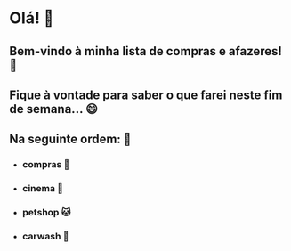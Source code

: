 # Olá! :wave:



## Bem-vindo à minha lista de compras e afazeres! :open_hands:

## Fique à vontade para saber o que farei neste fim de semana... :smile:



## Na seguinte ordem: :pencil:

- ### compras :shopping_cart:

- ### cinema :cinema:

- ### petshop :cat:

- ### carwash :car:
























